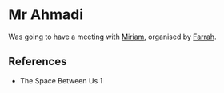 # Mr Ahmadi
Was going to have a meeting with [Miriam](Person/Miriam.md), organised by [Farrah](Farrah).

## References
- The Space Between Us 1
